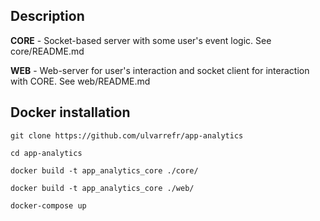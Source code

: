 ## Description

**CORE** - Socket-based server with some user's event logic. See core/README.md

**WEB** - Web-server for user's interaction and socket client for interaction with CORE. See web/README.md

## Docker installation

`git clone https://github.com/ulvarrefr/app-analytics`

`cd app-analytics`

`docker build -t app_analytics_core ./core/`

`docker build -t app_analytics_core ./web/`

`docker-compose up`


